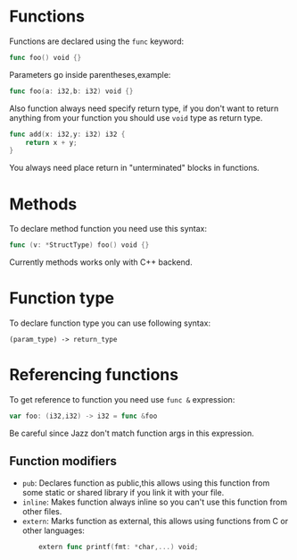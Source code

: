 # Functions

Functions are declared using the `func` keyword:
```go
func foo() void {}
```
Parameters go inside parentheses,example:
```go
func foo(a: i32,b: i32) void {}
```
Also function always need specify return type, if you don't want to return anything from your function you should use `void` type as return type.
```go
func add(x: i32,y: i32) i32 {
    return x + y;
}
```

You always need place return in "unterminated" blocks in functions.

# Methods

To declare method function you need use this syntax:
```go
func (v: *StructType) foo() void {}
```
Currently methods works only with C++ backend.

# Function type
To declare function type you can use following syntax:
```
(param_type) -> return_type
```

# Referencing functions
To get reference to function you need use `func &` expression:
```go
var foo: (i32,i32) -> i32 = func &foo
```
Be careful since Jazz don't match function args in this expression.


## Function modifiers

- `pub`:
    Declares function as public,this allows using this function from some static or shared library if you link it with your file.
- `inline`:
    Makes function always inline so you can't use this function from other files.
- `extern`:
    Marks function as external, this allows using functions from C or other languages:
    ```go
        extern func printf(fmt: *char,...) void;
    ```
